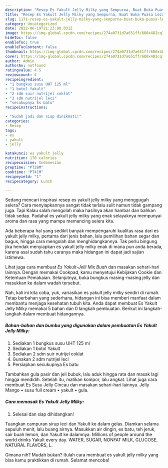 ```yaml
---
description: "Resep Es Yakult Jelly Milky yang Sempurna, Buat Buka Puasa Lezat Sekali"
title: "Resep Es Yakult Jelly Milky yang Sempurna, Buat Buka Puasa Lezat Sekali"
slug: 1171-resep-es-yakult-jelly-milky-yang-sempurna-buat-buka-puasa-lezat-sekali
category: Uncategorized
date: 2022-06-19T21:23:00.031Z
image: https://img-global.cpcdn.com/recipes/274a0731d7a651ff/680x482cq70/es-yakult-jelly-milky-foto-resep-utama.jpg
hideToc: false
enableToc: true
enableTocContent: false
thumbnail: https://img-global.cpcdn.com/recipes/274a0731d7a651ff/680x482cq70/es-yakult-jelly-milky-foto-resep-utama.jpg
cover: https://img-global.cpcdn.com/recipes/274a0731d7a651ff/680x482cq70/es-yakult-jelly-milky-foto-resep-utama.jpg
author: Admin
authorAv: notfound
ratingvalue: 4.5
reviewcount: 4
recipeingredient:
- "1 bungkus susu UHT 125 ml"
- "1 botol Yakult"
- "2 sdm suir nutrijel coklat"
- "2 sdm nutrijel leci"
- "secukupnya Es batu"
recipeinstructions:

- "Sudah jadi dan siap dinikmati!"
categories:
- Resep
tags:
- es
- yakult
- jelly

katakunci: es yakult jelly 
nutrition: 170 calories
recipecuisine: Indonesian
preptime: "PT28M"
cooktime: "PT41M"
recipeyield: "1"
recipecategory: Lunch

---
```



Sedang mencari inspirasi resep es yakult jelly milky yang menggugah selera? Cara menyiapkannya sangat tidak terlalu sulit namun tidak gampang juga. Tapi Kalau salah mengolah maka hasilnya akan hambar dan bahkan tidak sedap. Padahal es yakult jelly milky yang enak selayaknya mempunyai aroma dan rasa yang mampu memancing selera kita.


Ada beberapa hal yang sedikit banyak mempengaruhi kualitas rasa dari es yakult jelly milky, pertama dari jenis bahan, lalu pemilihan bahan segar dan bagus, hingga cara mengolah dan menghidangkannya. Tak perlu bingung jika hendak menyiapkan es yakult jelly milky enak di mana pun anda berada, karena asal sudah tahu caranya maka hidangan ini dapat jadi sajian istimewa.

Lihat juga cara membuat *Es Yakult-Jelli Mix Buah* dan masakan sehari-hari lainnya. Dengan memakai Cookpad, kamu menyetujui Kebijakan Cookie dan Ketentuan Pemakaian. Selanjutnya, buka bungkus masing-masing jelly dan masukkan ke dalam wadah tersebut.


Nah, kali ini kita coba, yuk, variasikan es yakult jelly milky sendiri di rumah. Tetap berbahan yang sederhana, hidangan ini bisa memberi manfaat dalam membantu menjaga kesehatan tubuh kita. Anda dapat membuat Es Yakult Jelly Milky memakai 5 bahan dan 0 langkah pembuatan. Berikut ini langkah-langkah dalam membuat hidangannya.

<!--inarticleads1-->

##### Bahan-bahan dan bumbu yang digunakan dalam pembuatan Es Yakult Jelly Milky:

1. Sediakan 1 bungkus susu UHT 125 ml
1. Sediakan 1 botol Yakult
1. Sediakan 2 sdm suir nutrijel coklat
1. Gunakan 2 sdm nutrijel leci
1. Persiapkan secukupnya Es batu


Tambahkan gula pasir dan jeli bubuk, lalu aduk hingga rata dan masak lagi hingga mendidih. Setelah itu, matikan kompor, lalu angkat. Lihat juga cara membuat Es Susu Jelly Cincau dan masakan sehari-hari lainnya. Jelly Mango • susu full cream • yakult • gula. 

<!--inarticleads2-->

##### Cara memasak Es Yakult Jelly Milky:


1. Selesai dan siap dihidangkan!

Tuangkan campuran sirup leci dan Yakult ke dalam gelas. Diamkan selama sepuluh menit, lalu buang airnya. Masukkan air dingin, es batu, teh jeruk, sair buah lemon, dan Yakult ke dalamnya. Millions of people around the world drinks Yakult every day. WATER, SUGAR, NONFAT MILK, GLUCOSE, NATURAL FLAVORS, L. 

Gimana nih? Mudah bukan? Itulah cara membuat es yakult jelly milky yang bisa kamu praktikkan di rumah. Selamat mencoba!

